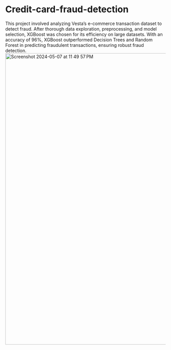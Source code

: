 # Credit-card-fraud-detection

This project involved analyzing Vesta’s e-commerce transaction dataset to detect fraud. After thorough data exploration,
preprocessing, and model selection, XGBoost was chosen for its efficiency on large datasets. With an accuracy of 96%,
XGBoost outperformed Decision Trees and Random Forest in predicting fraudulent transactions, ensuring robust
fraud detection.
<img width="915" alt="Screenshot 2024-05-07 at 11 49 57 PM" src="https://github.com/VMD281/Credit-card-fraud-detection/assets/144055209/8ad2eaed-0057-41bf-88ba-82e076d0aeb6">
